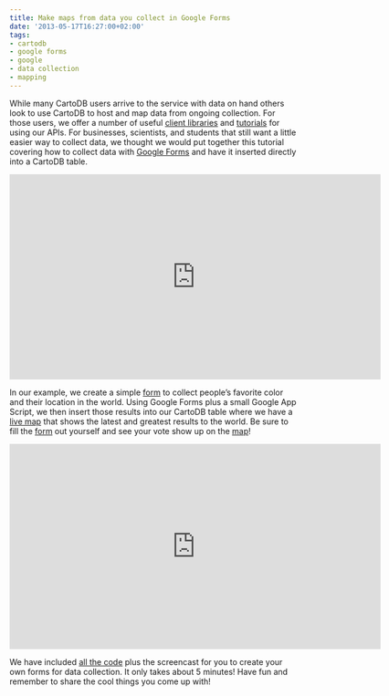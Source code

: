 ```yaml
---
title: Make maps from data you collect in Google Forms
date: '2013-05-17T16:27:00+02:00'
tags:
- cartodb
- google forms
- google
- data collection
- mapping
---
```


While many CartoDB users arrive to the service with data on hand others look to use CartoDB to host and map data from ongoing collection. For those users, we offer a number of useful <a href="http://developers.cartodb.com/documentation/sql-api.html#cartodb_clients">client libraries</a> and <a href="http://developers.cartodb.com/tutorials.html">tutorials</a> for using our APIs. For businesses, scientists, and students that still want a little easier way to collect data, we thought we would put together this tutorial covering how to collect data with <a href="http://www.google.com/drive/apps.html">Google Forms</a> and have it inserted directly into a CartoDB table.

<iframe frameborder="0" height="360" src="http://player.vimeo.com/video/66332891" width="650"></iframe>

In our example, we create a simple <a href="https://docs.google.com/a/vizzuality.com/forms/d/1KmHy6EBmwdBHrPHfIvRiZgwZxVNj7_fjSk6Um2EHENM/viewform?pli=1">form</a> to collect people’s favorite color and their location in the world. Using Google Forms plus a small Google App Script, we then insert those results into our CartoDB table where we have a <a href="http://cdb.io/10CHWsD">live map</a> that shows the latest and greatest results to the world. Be sure to fill the <a href="https://docs.google.com/a/vizzuality.com/forms/d/1KmHy6EBmwdBHrPHfIvRiZgwZxVNj7_fjSk6Um2EHENM/viewform?pli=1">form</a> out yourself and see your vote show up on the <a href="http://bl.ocks.org/andrewxhill/raw/5579335/">map</a>!

<iframe frameborder="0" height="360px" src="http://viz2.cartodb.com/tables/color_world/embed_map?title=true&amp;description=true&amp;search=false&amp;shareable=false&amp;cartodb_logo=true&amp;scrollwheel=true&amp;sql=&amp;zoom=2&amp;center_lat=33.284619968887675&amp;center_lon=-46.40625" width="650px"></iframe>

We have included <a href="http://bl.ocks.org/andrewxhill/5579335">all the code</a> plus the screencast for you to create your own forms for data collection. It only takes about 5 minutes! Have fun and remember to share the cool things you come up with!
